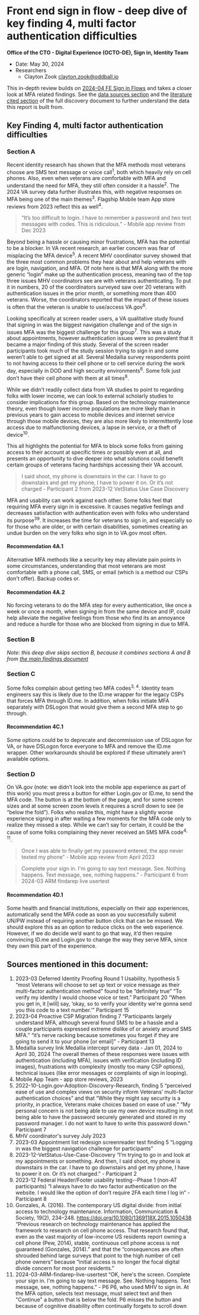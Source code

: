 # Front end sign in flow - deep dive of key finding 4, multi factor authentication difficulties
**Office of the CTO - Digital Experience (OCTO-DE), Sign in, Identity Team**
- Date: May 30, 2024
- Researchers
   - Clayton Zook clayton.zook@oddball.io

This in-depth review builds on [2024-04 FE Sign in Flows](https://github.com/department-of-veterans-affairs/va.gov-team/blob/master/products/identity/Research/2024-04%20FE%20Sign%20in%20Flows/Front%20end%20sign%20in%20flow%20-%20discovery%20research.md) and takes a closer look at MFA related findings. See the [data sources section](https://github.com/department-of-veterans-affairs/va.gov-team/blob/master/products/identity/Research/2024-04%20FE%20Sign%20in%20Flows/Front%20end%20sign%20in%20flow%20-%20discovery%20research.md#data-sources) and the [literature cited section](https://github.com/department-of-veterans-affairs/va.gov-team/blob/master/products/identity/Research/2024-04%20FE%20Sign%20in%20Flows/Front%20end%20sign%20in%20flow%20-%20discovery%20research.md#Appendix-A-literature-review-sources) of the full discovery document to further understand the data this report is built from.  

## Key Finding 4, multi factor authentication difficulties
### Section A
Recent identity research has shown that the MFA methods most veterans choose are SMS text message or voice call<sup>1</sup>, both which heavily rely on cell phones. Also, even when veterans are comfortable with MFA and understand the need for MFA, they still often consider it a hassle<sup>2</sup>. The 2024 VA survey data further illustrates this, with negative responses on MFA being one of the main themes<sup>3</sup>. Flagship Mobile team App store reviews from 2023 reflect this as well<sup>4</sup>.
> “It’s too difficult to login. I have to remember a password and two text messages with codes. This is ridiculous.” - Mobile app review from Dec 2023

Beyond being a hassle or causing minor frustrations, MFA has the potential to be a blocker. In VA recent research, an earlier concern was fear of misplacing the MFA device<sup>5</sup>. A recent MHV coordinator survey showed that the three most common problems they hear about and help veterans with are login, navigation, and MFA. Of note here is that MFA along with the more generic “login” make up the authentication process, meaning two of the top three issues MHV coordinators see are with veterans authenticating. To put it in numbers, 20 of the coordinators surveyed saw over 20 veterans with authentication issues in the prior month, or something more than 400 veterans. Worse, the coordinators reported that the impact of these issues is often that the veteran is unable to use/access VA.gov<sup>6</sup>. 

Looking specifically at screen reader users, a VA qualitative study found that signing in was the biggest navigation challenge and of the sign in issues MFA was the biggest challenge for this group<sup>7</sup>. This was a study about appointments, however authentication issues were so prevalent that it became a major finding of this study. Several of the screen reader participants took much of the study session trying to sign in and some weren’t able to get signed at all. Several Medallia survey respondents point to not having access to their cell phone or to cell service during the work day, especially in DOD and high security environments<sup>6</sup>. Some folk just don’t have their cell phone with them at all times<sup>8</sup>. 

While we didn’t readily collect data from VA studies to point to regarding folks with lower income, we can look to external scholarly studies to consider implications for this group. Based on the technology maintenance theory, even though lower income populations are more likely than in previous years to gain access to mobile devices and internet service through those mobile devices, they are also more likely to intermittently lose access due to malfunctioning devices, a lapse in service, or a theft of device<sup>10</sup>. 

This all highlights the potential for MFA to block some folks from gaining access to their account at specific times or possibly even at all, and presents an opportunity to dive deeper into what solutions could benefit certain groups of veterans facing hardships accessing their VA account.

> I said shoot, my phone is downstairs in the car. I have to go downstairs and get my phone, I have to power it on. Or it’s not charged - Participant 2 from 2023-12 VetStatus Use Case Discovery

MFA and usability can work against each other. Some folks feel that requiring MFA every sign in is excessive. It causes negative feelings and decreases satisfaction with authentication even with folks who understand its purpose<sup>3</sup><sup>9</sup>. It increases the time for veterans to sign in, and especially so for those who are older, or with certain disabilities, sometimes creating an undue burden on the very folks who sign in to VA.gov most often.

#### **Recommendation 4A.1**
Alternative MFA methods like a security key may alleviate pain points in some circumstances, understanding that most veterans are most comfortable with a phone call, SMS, or email (which is a method our CSPs don't offer). Backup codes or.
#### **Recommendation 4A.2**
No forcing veterans to do the MFA step for every authentication, like once a week or once a month, when signing in from the same device and IP, could help alleviate the negative feelings from those who find its an annoyance and reduce a hurdle for those who are blocked from signing in due to MFA.

### Section B
_Note: this deep dive skips section B, because it combines sections A and B from [the main findings document](https://github.com/department-of-veterans-affairs/va.gov-team/blob/master/products/identity/Research/2024-04%20FE%20Sign%20in%20Flows/Front%20end%20sign%20in%20flow%20-%20discovery%20research.md)_

### Section C
Some folks complain about getting two MFA codes<sup>3, 4</sup>. Identity team engineers say this is likely due to the ID.me wrapper for the legacy CSPs that forces MFA through ID.me. In addition, when folks initiate MFA separately with DSLogon that would give them a second MFA step to go through.
#### **Recommendation 4C.1**
Some options could be to deprecate and decommission use of DSLogon for VA, or have DSLogon force everyone to MFA and remove the ID.me wrapper. Other workarounds should be explored if these ultimately aren't available options.
 
### Section D 
On VA.gov (note: we didn’t look into the mobile app experience as part of this work) you must press a button for either Login.gov or ID.me, to send the MFA code. The button is at the bottom of the page, and for some screen sizes and at some screen zoom levels it requires a scroll down to see (ie “below the fold”). Folks who realize this, might have a slightly worse experience signing in after waiting a few moments for the MFA code only to realize they missed a step. While we can’t say for certain, it could be the cause of some folks complaining they never received an SMS MFA code<sup>4, 11</sup>.

> Once I was able to finally get my password entered, the app never texted my phone” - Mobile app review from April 2023

> Complete your sign in. I'm going to say text message. See. Nothing happens. Text message, see, nothing happens.” - Participant 6 from 2024-03 ARM findarep live usertest

#### **Recommendation 4D.1**
Some health and financial institutions, especially on their app experiences, automatically send the MFA code as soon as you successfully submit UN/PW instead of requiring another button click that can be missed. We should explore this as an option to reduce clicks on the web experience. However, if we do decide we’d want to go that way, it’d then require convincing ID.me and Login.gov to change the way they serve MFA, since they own this part of the experience.


## Sources mentioned in this document:
1. 2023-03 Deferred Identity Proofing Round 1 Usability, hypothesis 5 “most Veterans will choose to set up text or voice message as their multi-factor authentication method” found to be “definitely true”
“To verify my identity I would choose voice or text.” Participant 20
“When you get in, it [will] say, ‘okay, so to verify your identity we're gonna send you this code to a text number.’” Participant 15
2. 2023-04 Proactive CSP Migration finding 7 “Participants largely understand MFA, although several found SMS to be a hassle and a couple participants expressed extreme dislike of or anxiety around SMS MFA.”
“it’s nerve racking because sometimes you forget if they are going to send it to your phone [or email]” - Participant 13
3. Medallia survey link Medallia intercept survey data - Jan 01, 2024 to April 30, 2024
The overall themes of these responses were issues with authentication (including MFA), issues with verification (including ID images), frustrations with complexity (mostly too many CSP options), technical issues (like error messages or complaints of sign in looping).
4. Mobile App Team - app store reviews, 2023
5. 2022-10-Login.gov-Adoption-Discovery-Research, finding 5 “perceived ease of use and complex views on security inform Veterans’ multi-factor authentication choices” and that “While they might say security is a priority, in practice, Veterans make choices based on ease of use.”
"My personal concern is not being able to use my own device resulting in not being able to have the password securely generated and stored in my password manager. I do not want to have to write this password down." Participant 7
6.  MHV coordinator's survey July 2023
7. 2023-03 Appointment list redesign screenreader test finding 5 “Logging in was the biggest navigation challenge for participants”
8. 2023-12-VetStatus-Use-Case-Discovery
“I’m trying to go in and look at my appointments or something. And then, I said shoot, my phone is downstairs in the car. I have to go downstairs and get my phone, I have to power it on. Or it’s not charged.” - Participant 2
9. 2023-12 Federal Header/Footer usability testing--Phase 1 (non-AT participants)
“I always have to do two factor authentication on the website. I would like the option of don’t require 2FA each time I log in” - Participant 8
10. Gonzales, A. (2016). The contemporary US digital divide: from initial access to technology maintenance. Information, Communication & Society, 19(2), 234–248. https://doi.org/10.1080/1369118X.2015.1050438
“Previous research on technology maintenance has applied the framework to research on cell phone access. That research found that, even as the vast majority of low-income US residents report owning a cell phone (Pew, 2014), stable, continuous cell phone access is not guaranteed (Gonzales, 2014).” and that the “consequences are often shrouded behind large surveys that point to the high number of cell phone owners” because “initial access is no longer the focal digital divide concern for most poor residents.” 
11. 2024-03-ARM-findarep-live-usertest
“OK, here's the screen. Complete your sign in. I'm going to say text message. See. Nothing happens. Text message, see, nothing happens.” - P6
P6, who used MHV to sign in. At the MFA option, selects text message, must select text and then "Continue" a button that is below the fold. P6 misses the button and because of cognitive disability often continually forgets to scroll down   

